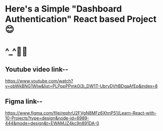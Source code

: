 # Here's a Simple "Dashboard Authentication" React based Project 😊
# ^_^👷‍♂️
## Youtube video link--
https://www.youtube.com/watch?v=obWkBNG1WIw&list=PLPppPPmk0i3j_DW1T-UbryDVhBDgaAfEp&index=8
## Figma link--
https://www.figma.com/file/rephrU2FVgN8MFz6XhnP51/Learn-React-with-10-Projects?type=design&node-id=6989-444&mode=design&t=EWAMJZ4kc9n891DA-0
